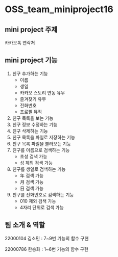# OSS_team_miniproject16

## mini project 주제 

카카오톡 연락처 

## mini project 기능 

1. 친구 추가하는 기능
    - 이름
    - 생일 
    - 카카오 스토리 연동 유무
    - 즐겨찾기 유무 
    - 전화번호
    - 프로필 뮤직 
2. 친구 목록을 보는 기능
3. 친구 정보 수정하는 기능
4. 친구 삭제하는 기능
5. 친구 목록을 파일로 저장하는 기능
6. 친구 목록 파일을 불러오는 기능
7. 친구를 이름으로 검색하는 기능
    - 초성 검색 가능
    - 성 제외 검색 가능
8. 친구를 생일로 검색하는 기능
    - 年 검색 가능
    - 月 검색 가능
    - 日 검색 가능
9. 친구를 전화번호로 검색하는 기능
    - 010 제외 검색 가능
    - 4자리 단위로 검색 가능

## 팀 소개 & 역할 

22000104 김소민 : 7~9번 기능의 함수 구현

22000786 한승화 : 1~6번 기능의 함수 구현
